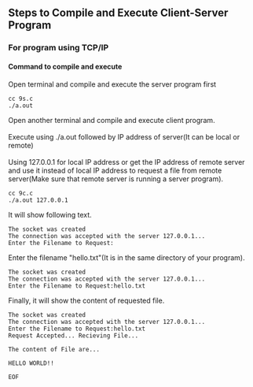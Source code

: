 ## Steps to Compile and Execute Client-Server Program

### For program using TCP/IP

#### Command to compile and execute
Open terminal and compile and execute the server program first

```
cc 9s.c
./a.out
```

Open another terminal and compile and execute client program.<br/><br/>
Execute using ./a.out followed by IP address of server(It can be local or remote)<br/><br/>
Using 127.0.0.1 for local IP address or get the IP address of remote server and use it instead of local IP address to request a file from remote server(Make sure that remote server is running a server program). 

```
cc 9c.c
./a.out 127.0.0.1
```

It will show following text.

```
The socket was created
The connection was accepted with the server 127.0.0.1...
Enter the Filename to Request:
```
Enter the filename "hello.txt"(It is in the same directory of your program).

```
The socket was created
The connection was accepted with the server 127.0.0.1...
Enter the Filename to Request:hello.txt
```
Finally, it will show the content of requested file.

```
The socket was created
The connection was accepted with the server 127.0.0.1...
Enter the Filename to Request:hello.txt
Request Accepted... Recieving File...

The content of File are...

HELLO WORLD!!

EOF
```

